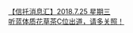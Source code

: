   
[【信托消息汇】2018.7.25 星期三](http://www.dianyue.me/archives/278/qmt2qoywn6u4jeo5/)  
[听蓝体质花草茶C位出道，请多关照！](http://www.dianyue.me/archives/981/ifejdrqhpbhp7a4t/)